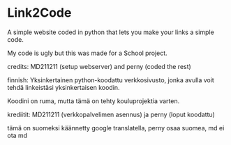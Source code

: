 # Link2Code
A simple website coded in python that lets you make your links a simple code.

My code is ugly but this was made for a School project.

credits:
MD211211 (setup webserver) and
perny (coded the rest)









finnish:
Yksinkertainen python-koodattu verkkosivusto, jonka avulla voit tehdä linkeistäsi yksinkertaisen koodin.

Koodini on ruma, mutta tämä on tehty kouluprojektia varten.

krediitit: MD211211 (verkkopalvelimen asennus) ja perny (loput koodattu)

tämä on suomeksi käännetty google translatella, perny osaa suomea, md ei ota md

